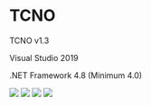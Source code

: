 # TCNO
  <p>TCNO v1.3</p>
  <p>Visual Studio 2019</p>
  <p>.NET Framework 4.8 (Minimum 4.0)</p>
  <img src="https://www.photo.herominyum.com/resimler/2019/12/04/X5cv.png"></>
  <img src="https://www.photo.herominyum.com/resimler/2019/12/04/XUQr.png"></>
  <img src="https://www.photo.herominyum.com/resimler/2019/12/04/Xf1M.png"></>
  <img src="https://www.photo.herominyum.com/resimler/2019/12/04/XYvR.png"></>
